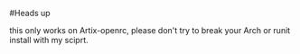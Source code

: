  #Heads up

this only works on Artix-openrc, please don't try to break your Arch or runit install with my sciprt.
